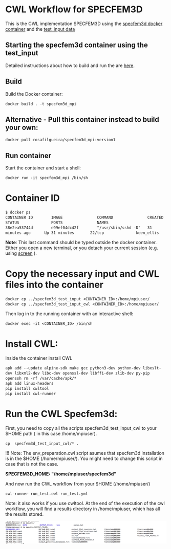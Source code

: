# CWL Workflow for SPECFEM3D 

This is the CWL implementation SPECFEM3D using the [specfem3d docker container](https://gitlab.com/project-dare/WP6_EPOS/tree/master/specfem3d/docker) and the [test_input data](https://gitlab.com/project-dare/WP6_EPOS/tree/master/specfem3d/specfem3d_test_input)

## Starting the specfem3d container using the test_input 
Detailed instructions about how to build and run the are [here](https://gitlab.com/project-dare/WP6_EPOS/tree/master/specfem3d/docker).

## Build

Build the Docker container:

```
docker build . -t specfem3d_mpi
```
## Alternative - Pull this container instead to build your own:

```
docker pull rosafilgueira/specfem3d_mpi:version1
``` 

## Run container

Start the container and start a shell:

```
docker run -it specfem3d_mpi /bin/sh

```

# Container ID

```
$ docker ps
CONTAINER ID        IMAGE               COMMAND               CREATED             STATUS              PORTS               NAMES
38e2ea53744d        e99ef04dc42f        "/usr/sbin/sshd -D"   31 minutes ago      Up 31 minutes       22/tcp              keen_ellis
```
**Note**: This last command should be typed outside the docker container. Either you open a new terminal, or you detach your current session  (e.g. using [screen](https://www.gnu.org/software/screen/manual/html_node/Invoking-Screen.html) ).


# Copy the necessary input and CWL files into the container

```
docker cp ../specfem3d_test_input <CONTAINER_ID>:/home/mpiuser/
docker cp ../specfem3d_test_input_cwl <CONTAINER_ID>:/home/mpiuser/
```

Then log in to the running container with an interactive shell:
```
docker exec -it <CONTAINER_ID> /bin/sh
```

# Install CWL:

Inside the container install CWL

```
apk add --update alpine-sdk make gcc python3-dev python-dev libxslt-dev libxml2-dev libc-dev openssl-dev libffi-dev zlib-dev py-pip openssh rm -rf /var/cache/apk/*
apk add linux-headers
pip install cwltool
pip install cwl-runner
```

# Run the CWL Specfem3d:

First, you need to copy all the scripts specfem3d_test_input_cwl to your $HOME path ( in this case /home/mpiuser).

```
cp  specfem3d_test_input_cwl/* .
```

!!! Note: The env_preparation.cwl script asumes that specfem3d installation is in the $HOME (/home/mpiuser/).
You might need to change this script in case that is not the case. 

**SPECFEM3D_HOME: "/home/mpiuser/specfem3d"**


And now run the CWL workflow from your $HOME (/home/mpiuser/)

```
cwl-runner run_test.cwl run_test.yml

```

Note: it also works if you use cwltool. 
At the end of the execution of the cwl workflow, you will find a results directory in /home/mpiuser, which has all the results stored. 

![Results](results.png?raw=true "Results Scheen Shot")






